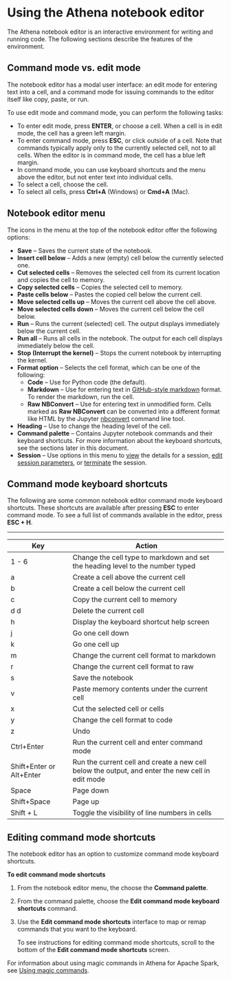 # Using the Athena notebook editor<a name="notebooks-spark-editor"></a>

The Athena notebook editor is an interactive environment for writing and running code\. The following sections describe the features of the environment\.

## Command mode vs\. edit mode<a name="notebooks-spark-command-mode-vs-edit-mode"></a>

The notebook editor has a modal user interface: an edit mode for entering text into a cell, and a command mode for issuing commands to the editor itself like copy, paste, or run\.

To use edit mode and command mode, you can perform the following tasks:
+ To enter edit mode, press **ENTER**, or choose a cell\. When a cell is in edit mode, the cell has a green left margin\.
+ To enter command mode, press **ESC**, or click outside of a cell\. Note that commands typically apply only to the currently selected cell, not to all cells\. When the editor is in command mode, the cell has a blue left margin\.
+ In command mode, you can use keyboard shortcuts and the menu above the editor, but not enter text into individual cells\.
+ To select a cell, choose the cell\.
+ To select all cells, press **Ctrl\+A** \(Windows\) or **Cmd\+A** \(Mac\)\.

## Notebook editor menu<a name="notebooks-spark-notebook-editor-menu"></a>

The icons in the menu at the top of the notebook editor offer the following options:
+ **Save** – Saves the current state of the notebook\.
+ **Insert cell below** – Adds a new \(empty\) cell below the currently selected one\.
+ **Cut selected cells** – Removes the selected cell from its current location and copies the cell to memory\.
+ **Copy selected cells** – Copies the selected cell to memory\.
+ **Paste cells below** – Pastes the copied cell below the current cell\.
+ **Move selected cells up** – Moves the current cell above the cell above\.
+ **Move selected cells down** – Moves the current cell below the cell below\.
+ **Run** – Runs the current \(selected\) cell\. The output displays immediately below the current cell\.
+ **Run all** – Runs all cells in the notebook\. The output for each cell displays immediately below the cell\.
+ **Stop \(Interrupt the kernel\)** – Stops the current notebook by interrupting the kernel\.
+ **Format option** – Selects the cell format, which can be one of the following:
  + **Code** – Use for Python code \(the default\)\.
  + **Markdown** – Use for entering text in [GitHub\-style markdown](https://docs.github.com/en/get-started/writing-on-github) format\. To render the markdown, run the cell\.
  + **Raw NBConvert** – Use for entering text in unmodified form\. Cells marked as **Raw NBConvert** can be converted into a different format like HTML by the Jupyter [nbconvert](https://nbconvert.readthedocs.io/en/latest/usage.html) command line tool\.
+ **Heading** – Use to change the heading level of the cell\.
+ **Command palette** – Contains Jupyter notebook commands and their keyboard shortcuts\. For more information about the keyboard shortcuts, see the sections later in this document\.
+ **Session** – Use options in this menu to [view](notebooks-spark-getting-started.md#notebooks-spark-getting-started-viewing-session-and-calculation-details) the details for a session, [edit session parameters](notebooks-spark-getting-started.md#notebooks-spark-getting-started-editing-session-details), or [terminate](notebooks-spark-getting-started.md#notebooks-spark-getting-started-terminating-a-session) the session\. 

## Command mode keyboard shortcuts<a name="notebooks-spark-command-mode-keyboard-shortcuts"></a>

The following are some common notebook editor command mode keyboard shortcuts\. These shortcuts are available after pressing **ESC** to enter command mode\. To see a full list of commands available in the editor, press **ESC \+ H**\.


****  

| Key | Action | 
| --- | --- | 
| 1 \- 6 | Change the cell type to markdown and set the heading level to the number typed | 
| a | Create a cell above the current cell | 
| b | Create a cell below the current cell | 
| c | Copy the current cell to memory | 
| d d | Delete the current cell | 
| h | Display the keyboard shortcut help screen | 
| j | Go one cell down | 
| k | Go one cell up | 
| m | Change the current cell format to markdown | 
| r | Change the current cell format to raw | 
| s | Save the notebook | 
| v | Paste memory contents under the current cell | 
| x | Cut the selected cell or cells | 
| y | Change the cell format to code | 
| z | Undo | 
| Ctrl\+Enter  | Run the current cell and enter command mode | 
| Shift\+Enter or Alt\+Enter | Run the current cell and create a new cell below the output, and enter the new cell in edit mode | 
| Space | Page down | 
| Shift\+Space | Page up | 
| Shift \+ L | Toggle the visibility of line numbers in cells | 

## Editing command mode shortcuts<a name="notebooks-spark-editing-command-mode-shortcuts"></a>

The notebook editor has an option to customize command mode keyboard shortcuts\.

**To edit command mode shortcuts**

1. From the notebook editor menu, the choose the **Command palette**\.

1. From the command palette, choose the **Edit command mode keyboard shortcuts** command\.

1. Use the **Edit command mode shortcuts** interface to map or remap commands that you want to the keyboard\.

   To see instructions for editing command mode shortcuts, scroll to the bottom of the **Edit command mode shortcuts** screen\.

For information about using magic commands in Athena for Apache Spark, see [Using magic commands](notebooks-spark-magics.md)\.